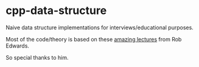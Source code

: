 # cpp-data-structure
Naive data structure implementations for interviews/educational purposes.

Most of the code/theory is based on these [amazing lectures](https://youtube.com/playlist?list=PLpPXw4zFa0uKKhaSz87IowJnOTzh9tiBk) from Rob Edwards.

So special thanks to him.
